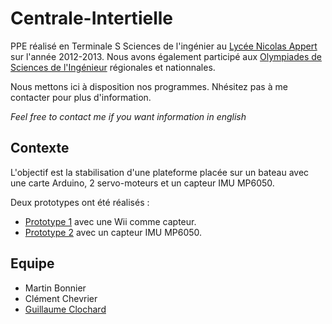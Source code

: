 Centrale-Intertielle
====================

PPE réalisé en Terminale S Sciences de l'ingénier au [Lycée Nicolas Appert](http://appert.e-lyco.fr/) sur l'année 2012-2013.
Nous avons également participé aux [Olympiades de Sciences de l'Ingénieur](http://www.olympiadessi.fr/) régionales et nationnales.

Nous mettons ici à disposition nos programmes. Nhésitez pas à me contacter pour plus d'information.

*Feel free to contact me if you want information in english*

Contexte
-----------
L'objectif est la stabilisation d'une plateforme placée sur un bateau avec une carte Arduino, 2 servo-moteurs et un capteur IMU MP6050.

Deux prototypes ont été réalisés :
* [Prototype 1](Protoype%201) avec une Wii comme capteur.
* [Prototype 2](Protoype%202) avec un capteur IMU MP6050.


Equipe
----------
* Martin Bonnier
* Clément Chevrier
* [Guillaume Clochard](http://wuips.com/guillaume)
